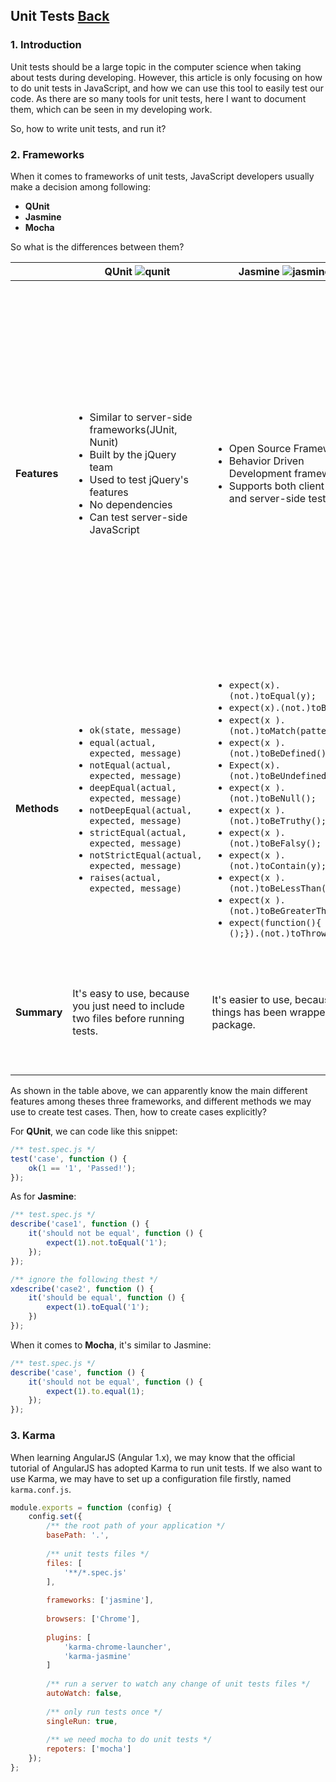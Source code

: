 ## Unit Tests [Back](./../JavaScript.md)

### 1. Introduction

Unit tests should be a large topic in the computer science when taking about tests during developing. However, this article is only focusing on how to do unit tests in JavaScript, and how we can use this tool to easily test our code. As there are so many tools for unit tests, here I want to document them, which can be seen in my developing work.

So, how to write unit tests, and run it?

### 2. Frameworks

When it comes to frameworks of unit tests, JavaScript developers usually make a decision among following:

- **QUnit**
- **Jasmine**
- **Mocha**

So what is the differences between them?

<table>
    <thead>
        <th></th>
        <th>QUnit <img src="https://cdn.rawgit.com/aleen42/badges/master/src/qunit.svg" alt="qunit" title="qunit"/></th>
        <th>Jasmine <img src="https://cdn.rawgit.com/aleen42/badges/master/src/jasmine.svg" alt="jasmine" title="jasmine"/></th>
        <th>Mocha <img src="https://cdn.rawgit.com/aleen42/badges/master/src/mocha.svg" alt="mocha" title="mocha"/></th>
    </thead>
    <tbody>
        <tr>
            <td><strong>Features</strong></td>
            <td>
                <ul>
                    <li>Similar to server-side frameworks(JUnit, Nunit)</li>
                    <li>Built by the jQuery team</li>
                    <li>Used to test jQuery's features</li>
                    <li>No dependencies</li>
                    <li>Can test server-side JavaScript</li>
                </ul>
            </td>
            <td>
                <ul>
                    <li>Open Source Framework</li>
                    <li>Behavior Driven Development framework</li>
                    <li>Supports both client-side and server-side testing</li>
                </ul>
            </td>
            <td>
                <ul>
                    <li>Open Source Framework</li>
                    <li>Started in Node</li>
                    <li>Supports both client-side and server-side testing</li>
                    <li>Supports both BDD and TDD style tests</li>
                    <li>Supports both command line and browser</li>
                    <li>Supports any JavaScript assertion library (YUI Port, expect.js, should.js, jshould.js, assert.js, chai.js)</li>
                    <li>Supports asynchronous testing</li>
                    <li>Requires an assertion library</li>
                </ul>
            </td>
        </tr>
        <tr>
            <td><strong>Methods</strong></td>
            <td>
                <ul>
                    <li><code>ok(state, message)</code></li>
                    <li><code>equal(actual, expected, message)</code></li>
                    <li><code>notEqual(actual, expected, message)</code></li>
                    <li><code>deepEqual(actual, expected, message)</code></li>
                    <li><code>notDeepEqual(actual, expected, message)</code></li>
                    <li><code>strictEqual(actual, expected, message)</code></li>
                    <li><code>notStrictEqual(actual, expected, message)</code></li>
                    <li><code>raises(actual, expected, message)</code></li>
                </ul>
            </td>
            <td>
                <ul>
                    <li><code>expect(x).(not.)toEqual(y);</code></li>
                    <li><code>expect(x).(not.)toBe(y);</code></li> 
                    <li><code>expect(x ).(not.)toMatch(pattern);</code></li>
                    <li><code>expect(x ).(not.)toBeDefined();</code></li>
                    <li><code>Expect(x).(not.)toBeUndefined();</code></li>
                    <li><code>expect(x ).(not.)toBeNull();</code></li>
                    <li><code>expect(x ).(not.)toBeTruthy();</code></li>
                    <li><code>expect(x ).(not.)toBeFalsy();</code></li>
                    <li><code>expect(x ).(not.)toContain(y);</code></li>
                    <li><code>expect(x ).(not.)toBeLessThan(y);</code></li>
                    <li><code>expect(x ).(not.)toBeGreaterThan(y);</code></li>
                    <li><code>expect(function(){ fn ();}).(not.)toThrow(ex);</code></li>
                </ul>
            </td>
            <td>
                <ul>
                    <li>Assert: <code>var assert = chai.assert;</code></li>
                    <li>Expect: <code>var expect = chai.expect;</code></li>
                    <li>Should: <code>var should = chai.should(); /** notice should is a function */</code></li>
                </ul>
            </td>
        </tr>
        <tr>
            <td><strong>Summary</strong></td>
            <td>
                <p>It's easy to use, because you just need to include two files before running tests.</p>
            </td>
            <td>
                <p>It's easier to use, because all things has been wrapped in a package.</p>
            </td>
            <td>
                <p>It's flexible but not easy to use, as you have to choose assertion framework, like Chai, which is the most popular alternative.</p>
            </td>
        </tr>
    </tbody>
</table>

As shown in the table above, we can apparently know the main different features among theses three frameworks, and different methods we may use to create test cases. Then, how to create cases explicitly?

For **QUnit**, we can code like this snippet:

```js
/** test.spec.js */
test('case', function () {
    ok(1 == '1', 'Passed!');
});
```

As for **Jasmine**:

```js
/** test.spec.js */
describe('case1', function () {
    it('should not be equal', function () {
        expect(1).not.toEqual('1');
    });
});

/** ignore the following thest */
xdescribe('case2', function () {
    it('should be equal', function () {
        expect(1).toEqual('1');
    })
});
```

When it comes to **Mocha**, it's similar to Jasmine:

```js
/** test.spec.js */
describe('case', function () {
    it('should not be equal', function () {
        expect(1).to.equal(1);
    });
});
```

### 3. Karma

When learning AngularJS (Angular 1.x), we may know that the official tutorial of AngularJS has adopted Karma to run unit tests. If we also want to use Karma, we may have to set up a configuration file firstly, named `karma.conf.js`.

```js
module.exports = function (config) {
    config.set({
        /** the root path of your application */
        basePath: '.',
    
        /** unit tests files */
        files: [
            '**/*.spec.js'
        ],
        
        frameworks: ['jasmine'],
        
        browsers: ['Chrome'],
        
        plugins: [
            'karma-chrome-launcher',
            'karma-jasmine'
        ]
        
        /** run a server to watch any change of unit tests files */
        autoWatch: false,
        
        /** only run tests once */
        singleRun: true,
        
        /** we need mocha to do unit tests */
        repoters: ['mocha']
    });
};
```

